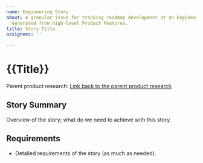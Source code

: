 ```yaml
---
name: Engineering Story
about: A granular issue for tracking roadmap development at an Engineering level.
  Generated from high-level Product Features.
title: Story Title
assignees: ''

---
```


# {{Title}}

Parent product research: [Link back to the parent product research](0)

## Story Summary

Overview of the story; what do we need to achieve with this story.

## Requirements

- Detailed requirements of the story (as much as needed).
